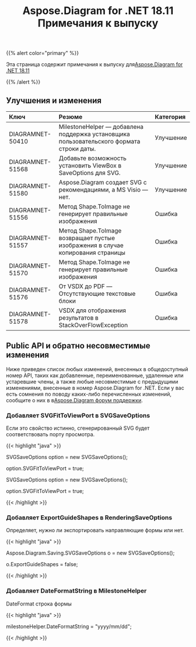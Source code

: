 ﻿---
title: Aspose.Diagram for .NET 18.11 Примечания к выпуску
type: docs
weight: 20
url: /ru/net/aspose-diagram-for-net-18-11-release-notes/
---
{{% alert color="primary" %}} 

Эта страница содержит примечания к выпуску для[Aspose.Diagram for .NET 18.11](https://www.nuget.org/packages/Aspose.Diagram/18.11.0)

{{% /alert %}} 
## **Улучшения и изменения**

|**Ключ**|**Резюме**|**Категория**|
|:- |:- |:- |
|DIAGRAMNET-50410|MilestoneHelper — добавлена поддержка установщика пользовательского формата строки даты.|Улучшение|
|DIAGRAMNET-51568|Добавьте возможность установить ViewBox в SaveOptions для SVG.|Улучшение|
|DIAGRAMNET-51580|Aspose.Diagram создает SVG с рекомендациями, а MS Visio — нет.|Улучшение|
|DIAGRAMNET-51556|Метод Shape.ToImage не генерирует правильные изображения|Ошибка|
|DIAGRAMNET-51557|Метод Shape.ToImage возвращает пустые изображения в случае копирования страницы|Ошибка|
|DIAGRAMNET-51570|Метод Shape.ToImage не генерирует правильные изображения|Ошибка|
|DIAGRAMNET-51576|От VSDX до PDF — Отсутствующие текстовые блоки|Ошибка|
|DIAGRAMNET-51578|VSDX для отображения результатов в StackOverFlowException|Ошибка|
## **Public API и обратно несовместимые изменения**
Ниже приведен список любых изменений, внесенных в общедоступный номер API, таких как добавленные, переименованные, удаленные или устаревшие члены, а также любые несовместимые с предыдущими изменениями, внесенные в номер Aspose.Diagram for .NET. Если у вас есть сомнения по поводу каких-либо перечисленных изменений, сообщите о них в в[Aspose.Diagram форум поддержки](https://forum.aspose.com/c/diagram/17).
### **Добавляет SVGFitToViewPort в SVGSaveOptions**
Если это свойство истинно, сгенерированный SVG будет соответствовать порту просмотра.

{{< highlight "java" >}}

 SVGSaveOptions option = new SVGSaveOptions();

option.SVGFitToViewPort = true;

SVGSaveOptions option = new SVGSaveOptions();

option.SVGFitToViewPort = true;

{{< /highlight >}}
### **Добавляет ExportGuideShapes в RenderingSaveOptions**
Определяет, нужно ли экспортировать направляющие формы или нет.

{{< highlight "java" >}}

 Aspose.Diagram.Saving.SVGSaveOptions o = new SVGSaveOptions();

o.ExportGuideShapes = false;

{{< /highlight >}}
### **Добавляет DateFormatString в MilestoneHelper**
DateFormat строка формы

{{< highlight "java" >}}

 milestoneHelper.DateFormatString = "yyyy/mm/dd";

{{< /highlight >}}
